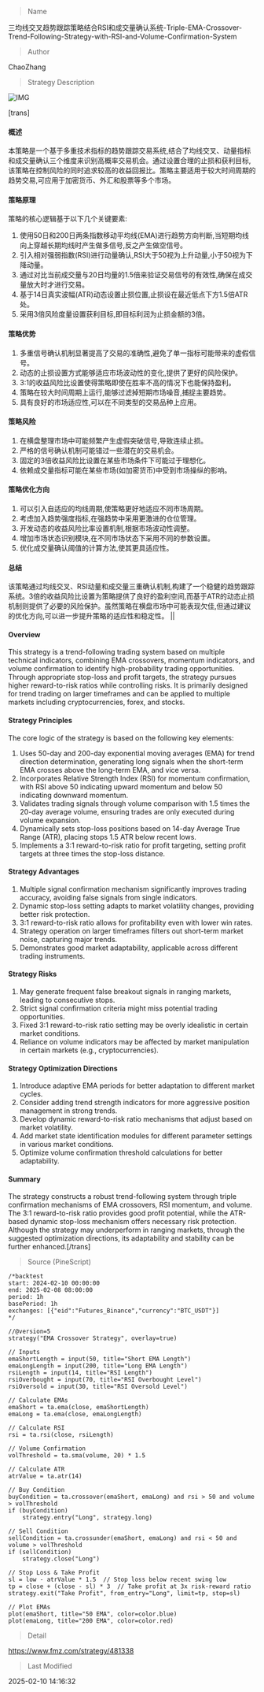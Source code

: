 
> Name

三均线交叉趋势跟踪策略结合RSI和成交量确认系统-Triple-EMA-Crossover-Trend-Following-Strategy-with-RSI-and-Volume-Confirmation-System

> Author

ChaoZhang

> Strategy Description

![IMG](https://www.fmz.com/upload/asset/192db1d32a23e35818f.png)

[trans]
#### 概述
本策略是一个基于多重技术指标的趋势跟踪交易系统,结合了均线交叉、动量指标和成交量确认三个维度来识别高概率交易机会。通过设置合理的止损和获利目标,该策略在控制风险的同时追求较高的收益回报比。策略主要适用于较大时间周期的趋势交易,可应用于加密货币、外汇和股票等多个市场。

#### 策略原理
策略的核心逻辑基于以下几个关键要素:
1. 使用50日和200日两条指数移动平均线(EMA)进行趋势方向判断,当短期均线向上穿越长期均线时产生做多信号,反之产生做空信号。
2. 引入相对强弱指数(RSI)进行动量确认,RSI大于50视为上升动量,小于50视为下降动量。
3. 通过对比当前成交量与20日均量的1.5倍来验证交易信号的有效性,确保在成交量放大时才进行交易。
4. 基于14日真实波幅(ATR)动态设置止损位置,止损设在最近低点下方1.5倍ATR处。
5. 采用3倍风险度量设置获利目标,即目标利润为止损金额的3倍。

#### 策略优势
1. 多重信号确认机制显著提高了交易的准确性,避免了单一指标可能带来的虚假信号。
2. 动态的止损设置方式能够适应市场波动性的变化,提供了更好的风险保护。
3. 3:1的收益风险比设置使得策略即使在胜率不高的情况下也能保持盈利。
4. 策略在较大时间周期上运行,能够过滤掉短期市场噪音,捕捉主要趋势。
5. 具有良好的市场适应性,可以在不同类型的交易品种上应用。

#### 策略风险
1. 在横盘整理市场中可能频繁产生虚假突破信号,导致连续止损。
2. 严格的信号确认机制可能错过一些潜在的交易机会。
3. 固定的3倍收益风险比设置在某些市场条件下可能过于理想化。
4. 依赖成交量指标可能在某些市场(如加密货币)中受到市场操纵的影响。

#### 策略优化方向
1. 可以引入自适应的均线周期,使策略更好地适应不同市场周期。
2. 考虑加入趋势强度指标,在强趋势中采用更激进的仓位管理。
3. 开发动态的收益风险比率设置机制,根据市场波动性调整。
4. 增加市场状态识别模块,在不同市场状态下采用不同的参数设置。
5. 优化成交量确认阈值的计算方法,使其更具适应性。

#### 总结
该策略通过均线交叉、RSI动量和成交量三重确认机制,构建了一个稳健的趋势跟踪系统。3倍的收益风险比设置为策略提供了良好的盈利空间,而基于ATR的动态止损机制则提供了必要的风险保护。虽然策略在横盘市场中可能表现欠佳,但通过建议的优化方向,可以进一步提升策略的适应性和稳定性。 ||

#### Overview
This strategy is a trend-following trading system based on multiple technical indicators, combining EMA crossovers, momentum indicators, and volume confirmation to identify high-probability trading opportunities. Through appropriate stop-loss and profit targets, the strategy pursues higher reward-to-risk ratios while controlling risks. It is primarily designed for trend trading on larger timeframes and can be applied to multiple markets including cryptocurrencies, forex, and stocks.

#### Strategy Principles
The core logic of the strategy is based on the following key elements:
1. Uses 50-day and 200-day exponential moving averages (EMA) for trend direction determination, generating long signals when the short-term EMA crosses above the long-term EMA, and vice versa.
2. Incorporates Relative Strength Index (RSI) for momentum confirmation, with RSI above 50 indicating upward momentum and below 50 indicating downward momentum.
3. Validates trading signals through volume comparison with 1.5 times the 20-day average volume, ensuring trades are only executed during volume expansion.
4. Dynamically sets stop-loss positions based on 14-day Average True Range (ATR), placing stops 1.5 ATR below recent lows.
5. Implements a 3:1 reward-to-risk ratio for profit targeting, setting profit targets at three times the stop-loss distance.

#### Strategy Advantages
1. Multiple signal confirmation mechanism significantly improves trading accuracy, avoiding false signals from single indicators.
2. Dynamic stop-loss setting adapts to market volatility changes, providing better risk protection.
3. 3:1 reward-to-risk ratio allows for profitability even with lower win rates.
4. Strategy operation on larger timeframes filters out short-term market noise, capturing major trends.
5. Demonstrates good market adaptability, applicable across different trading instruments.

#### Strategy Risks
1. May generate frequent false breakout signals in ranging markets, leading to consecutive stops.
2. Strict signal confirmation criteria might miss potential trading opportunities.
3. Fixed 3:1 reward-to-risk ratio setting may be overly idealistic in certain market conditions.
4. Reliance on volume indicators may be affected by market manipulation in certain markets (e.g., cryptocurrencies).

#### Strategy Optimization Directions
1. Introduce adaptive EMA periods for better adaptation to different market cycles.
2. Consider adding trend strength indicators for more aggressive position management in strong trends.
3. Develop dynamic reward-to-risk ratio mechanisms that adjust based on market volatility.
4. Add market state identification modules for different parameter settings in various market conditions.
5. Optimize volume confirmation threshold calculations for better adaptability.

#### Summary
The strategy constructs a robust trend-following system through triple confirmation mechanisms of EMA crossovers, RSI momentum, and volume. The 3:1 reward-to-risk ratio provides good profit potential, while the ATR-based dynamic stop-loss mechanism offers necessary risk protection. Although the strategy may underperform in ranging markets, through the suggested optimization directions, its adaptability and stability can be further enhanced.[/trans]



> Source (PineScript)

``` pinescript
/*backtest
start: 2024-02-10 00:00:00
end: 2025-02-08 08:00:00
period: 1h
basePeriod: 1h
exchanges: [{"eid":"Futures_Binance","currency":"BTC_USDT"}]
*/

//@version=5
strategy("EMA Crossover Strategy", overlay=true)

// Inputs
emaShortLength = input(50, title="Short EMA Length")
emaLongLength = input(200, title="Long EMA Length")
rsiLength = input(14, title="RSI Length")
rsiOverbought = input(70, title="RSI Overbought Level")
rsiOversold = input(30, title="RSI Oversold Level")

// Calculate EMAs
emaShort = ta.ema(close, emaShortLength)
emaLong = ta.ema(close, emaLongLength)

// Calculate RSI
rsi = ta.rsi(close, rsiLength)

// Volume Confirmation
volThreshold = ta.sma(volume, 20) * 1.5

// Calculate ATR
atrValue = ta.atr(14)

// Buy Condition
buyCondition = ta.crossover(emaShort, emaLong) and rsi > 50 and volume > volThreshold
if (buyCondition)
    strategy.entry("Long", strategy.long)

// Sell Condition
sellCondition = ta.crossunder(emaShort, emaLong) and rsi < 50 and volume > volThreshold
if (sellCondition)
    strategy.close("Long")

// Stop Loss & Take Profit
sl = low - atrValue * 1.5  // Stop loss below recent swing low
tp = close + (close - sl) * 3  // Take profit at 3x risk-reward ratio
strategy.exit("Take Profit", from_entry="Long", limit=tp, stop=sl)

// Plot EMAs
plot(emaShort, title="50 EMA", color=color.blue)
plot(emaLong, title="200 EMA", color=color.red)

```

> Detail

https://www.fmz.com/strategy/481338

> Last Modified

2025-02-10 14:16:32
